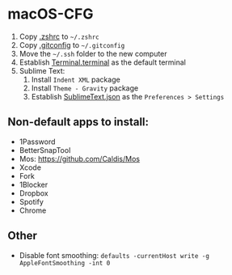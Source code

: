 # macOS-CFG

1. Copy [.zshrc](https://github.com/xmollv/macOS-cfg/blob/master/.zshrc) to `~/.zshrc`
2. Copy [.gitconfig](https://github.com/xmollv/macOS-cfg/blob/master/.gitconfig) to `~/.gitconfig`
3. Move the `~/.ssh` folder to the new computer
4. Establish [Terminal.terminal](https://github.com/xmollv/macOS-cfg/blob/master/Terminal.terminal) as the default terminal
5. Sublime Text:
    1. Install `Indent XML` package
    2. Install `Theme - Gravity` package
    3. Establish [SublimeText.json](https://github.com/xmollv/macOS-cfg/blob/master/SublimeText.json) as the `Preferences > Settings`

## Non-default apps to install:
- 1Password
- BetterSnapTool
- Mos: https://github.com/Caldis/Mos
- Xcode
- Fork
- 1Blocker
- Dropbox
- Spotify
- Chrome

## Other

- Disable font smoothing: `defaults -currentHost write -g AppleFontSmoothing -int 0`
